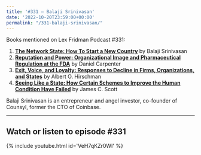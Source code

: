 ```yaml
---
title: '#331 – Balaji Srinivasan'
date: '2022-10-20T23:59:00+00:00'
permalink: "/331-balaji-srinivasan/"
---
```


Books mentioned on Lex Fridman Podcast #331:

1. <b><a href="https://amzn.to/3U0djzH" target="_blank" rel="sponsored noopener noreferrer">The Network State: How To Start a New Country</a></b> by Balaji Srinivasan
2. <b><a href="https://amzn.to/3hMvj2W" target="_blank" rel="sponsored noopener noreferrer">Reputation and Power: Organizational Image and Pharmaceutical Regulation at the FDA</a></b> by Daniel Carpenter
3. <b><a href="https://amzn.to/3Ek7dnG" target="_blank" rel="sponsored noopener noreferrer">Exit, Voice, and Loyalty: Responses to Decline in Firms, Organizations, and States</a></b> by Albert O. Hirschman
4. <b><a href="https://amzn.to/3V3jQu1" target="_blank" rel="sponsored noopener noreferrer">Seeing Like a State: How Certain Schemes to Improve the Human Condition Have Failed</a></b> by James C. Scott

Balaji Srinivasan is an entrepreneur and angel investor, co-founder of Counsyl, former the CTO of Coinbase.

- - - - - -

## Watch or listen to episode #331

{% include youtube.html id='VeH7qKZr0WI' %}